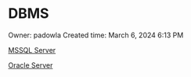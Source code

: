 # DBMS

Owner: padowla
Created time: March 6, 2024 6:13 PM

[MSSQL Server](DBMS%20059976ad52694c23a8c23183393d8fb7/MSSQL%20Server%2041b82c86c56d459ca101ce7e7a1286da.md)

[Oracle Server](DBMS%20059976ad52694c23a8c23183393d8fb7/Oracle%20Server%20d4309b4000cd4254b1160e0305b40516.md)